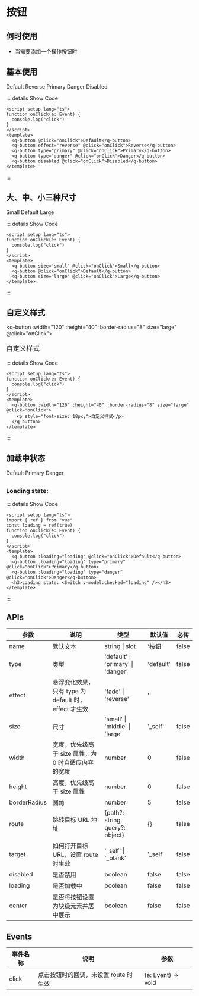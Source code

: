 # 按钮

## 何时使用

- 当需要添加一个操作按钮时

<script setup lang="ts">
import { ref } from 'vue'
const loading = ref(true)
function onClick (e: Event) {
  console.log('click')
}
</script>

## 基本使用

<div :class="$style['m-flex']">
  <q-button @click="onClick">Default</q-button>
  <q-button effect="reverse" @click="onClick">Reverse</q-button>
  <q-button type="primary" @click="onClick">Primary</q-button>
  <q-button type="danger" @click="onClick">Danger</q-button>
  <q-button disabled @click="onClick">Disabled</q-button>
</div>

::: details Show Code

```vue
<script setup lang="ts">
function onClick(e: Event) {
  console.log("click")
}
</script>
<template>
  <q-button @click="onClick">Default</q-button>
  <q-button effect="reverse" @click="onClick">Reverse</q-button>
  <q-button type="primary" @click="onClick">Primary</q-button>
  <q-button type="danger" @click="onClick">Danger</q-button>
  <q-button disabled @click="onClick">Disabled</q-button>
</template>
```

:::

## 大、中、小三种尺寸

<div :class="$style['m-flex']">
  <q-button size="small" @click="onClick">Small</q-button>
  <q-button @click="onClick">Default</q-button>
  <q-button size="large" @click="onClick">Large</q-button>
</div>

::: details Show Code

```vue
<script setup lang="ts">
function onClick(e: Event) {
  console.log("click")
}
</script>
<template>
  <q-button size="small" @click="onClick">Small</q-button>
  <q-button @click="onClick">Default</q-button>
  <q-button size="large" @click="onClick">Large</q-button>
</template>
```

:::

## 自定义样式

<q-button :width="120" :height="40" :border-radius="8" size="large" @click="onClick">

  <p style="font-size: 18px;">自定义样式</p>
</q-button>

::: details Show Code

```vue
<script setup lang="ts">
function onClick(e: Event) {
  console.log("click")
}
</script>
<template>
  <q-button :width="120" :height="40" :border-radius="8" size="large" @click="onClick">
    <p style="font-size: 18px;">自定义样式</p>
  </q-button>
</template>
```

:::

## 加载中状态

<div :class="$style['m-flex']">
  <q-button :loading="loading" @click="onClick">Default</q-button>
  <q-button :loading="loading" type="primary" @click="onClick">Primary</q-button>
  <q-button :loading="loading" type="danger" @click="onClick">Danger</q-button>
</div>
<div :class="$style['m-flex']" style="margin-top: 30px;">
  <h3 :class="$style['u-h3']">Loading state: </h3>
  <Switch v-model:checked="loading" />
</div>

::: details Show Code

```vue
<script setup lang="ts">
import { ref } from "vue"
const loading = ref(true)
function onClick(e: Event) {
  console.log("click")
}
</script>
<template>
  <q-button :loading="loading" @click="onClick">Default</q-button>
  <q-button :loading="loading" type="primary" @click="onClick">Primary</q-button>
  <q-button :loading="loading" type="danger" @click="onClick">Danger</q-button>
  <h3>Loading state: <Switch v-model:checked="loading" /></h3>
</template>
```

:::

<style module>
.m-flex {
  display: flex;
  flex-wrap: wrap;
  gap: 12px;
  align-items: center;
}
.u-h3 {
  margin-top: 0 !important;
}
</style>

## APIs

| 参数         | 说明                                                 | 类型                                       | 默认值    | 必传  |
| ------------ | ---------------------------------------------------- | ------------------------------------------ | --------- | ----- |
| name         | 默认文本                                             | string &#124; slot                         | '按钮'    | false |
| type         | 类型                                                 | 'default' &#124; 'primary' &#124; 'danger' | 'default' | false |
| effect       | 悬浮变化效果，只有 type 为 default 时，effect 才生效 | 'fade' &#124; 'reverse'                    | ''        |
| size         | 尺寸                                                 | 'small' &#124; 'middle' &#124; 'large'     | '\_self'  | false |
| width        | 宽度，优先级高于 size 属性，为 0 时自适应内容的宽度  | number                                     | 0         | false |
| height       | 高度，优先级高于 size 属性                           | number                                     | 0         | false |
| borderRadius | 圆角                                                 | number                                     | 5         | false |
| route        | 跳转目标 URL 地址                                    | {path?: string&#44; query?: object}        | {}        | false |
| target       | 如何打开目标 URL，设置 route 时生效                  | '\_self' &#124; '\_blank'                  | '\_self'  | false |
| disabled     | 是否禁用                                             | boolean                                    | false     | false |
| loading      | 是否加载中                                           | boolean                                    | false     | false |
| center       | 是否将按钮设置为块级元素并居中展示                   | boolean                                    | false     | false |

## Events

| 事件名称 | 说明                                  | 参数               |
| -------- | ------------------------------------- | ------------------ |
| click    | 点击按钮时的回调，未设置 route 时生效 | (e: Event) => void |
